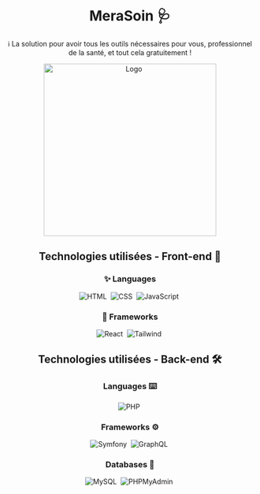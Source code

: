 <div align="center">

# MeraSoin 🩺

ℹ️ La solution pour avoir tous les outils nécessaires pour vous, professionnel de la santé, et tout cela gratuitement !

<img width="350" alt="Logo" src="https://user-images.githubusercontent.com/78353572/178449126-73f88d52-8f0c-4131-8b56-3237a378e3fa.png">

## Technologies utilisées - Front-end 🎨

### ✨ Languages

![HTML](https://img.shields.io/badge/-HTML-000?&logo=HTML5)&nbsp;
![CSS](https://img.shields.io/badge/-CSS-000?&logo=CSS3)&nbsp;
![JavaScript](https://img.shields.io/badge/-JavaScript-000?&logo=JavaScript)&nbsp;

### 🚀 Frameworks

![React](https://img.shields.io/badge/-React-000?&logo=React)&nbsp;
![Tailwind](https://img.shields.io/badge/-Tailwind-000?&logo=Tailwind)&nbsp;

## Technologies utilisées - Back-end 🛠

### Languages ⌨️

![PHP](https://img.shields.io/badge/-PHP-000?&logo=php)&nbsp;

### Frameworks ⚙️

![Symfony](https://img.shields.io/badge/-Symfony-000?&logo=Symfony)&nbsp;
![GraphQL](https://img.shields.io/badge/-GraphQL-000?&logo=GraphQL)&nbsp;

### Databases 🐳

![MySQL](https://img.shields.io/badge/-MySQL-000?&logo=mysql)&nbsp;
![PHPMyAdmin](https://img.shields.io/badge/-PHPMyAdmin-000?&logo=phpmyadmin)&nbsp;
